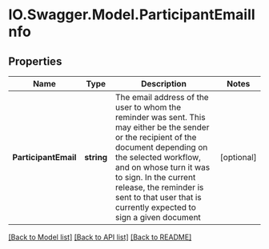 # IO.Swagger.Model.ParticipantEmailInfo
## Properties

Name | Type | Description | Notes
------------ | ------------- | ------------- | -------------
**ParticipantEmail** | **string** | The email address of the user to whom the reminder was sent. This may either be the sender or the recipient of the document depending on the selected workflow, and on whose turn it was to sign. In the current release, the reminder is sent to that user that is currently expected to sign a given document | [optional] 

[[Back to Model list]](../README.md#documentation-for-models) [[Back to API list]](../README.md#documentation-for-api-endpoints) [[Back to README]](../README.md)

